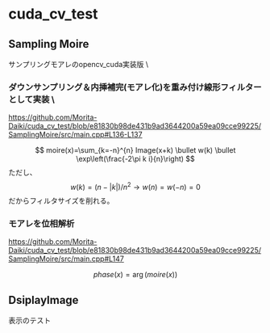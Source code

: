 # cuda_cv_test

## Sampling Moire
サンプリングモアレのopencv_cuda実装版 \
### ダウンサンプリング＆内挿補完(モアレ化)を重み付け線形フィルターとして実装 \

https://github.com/Morita-Daiki/cuda_cv_test/blob/e81830b98de431b9ad3644200a59ea09cce99225/SamplingMoire/src/main.cpp#L136-L137

$$ moire(x)=\sum_{k=-n}^{n} Image(x+k) \bullet w(k) \bullet \exp\left(\frac{-2\pi k i}{n}\right) $$
ただし、
$$ w(k)=(n-|k|)/{n^2}\rightarrow  w(n)=w(-n)=0$$
だからフィルタサイズを削れる。

### モアレを位相解析

https://github.com/Morita-Daiki/cuda_cv_test/blob/e81830b98de431b9ad3644200a59ea09cce99225/SamplingMoire/src/main.cpp#L147

$$ phase(x)=\arg({moire(x)}) $$


## DsiplayImage
表示のテスト

